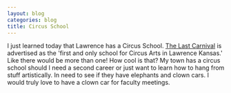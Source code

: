 ```yaml
---
layout: blog
categories: blog
title: Circus School
---
```

I just learned today that Lawrence has a Circus School.  [The Last Carnival](http://www.sihkaanndestroy.com/) is advertised as the 'first and only school for Circus Arts in Lawrence Kansas.' Like there would be more than one!  How cool is that?  My town has a circus school should I need a second career or just want to learn how to hang from stuff artistically. In need to see if they have elephants and clown cars.  I would truly love to have a clown car for faculty meetings.
